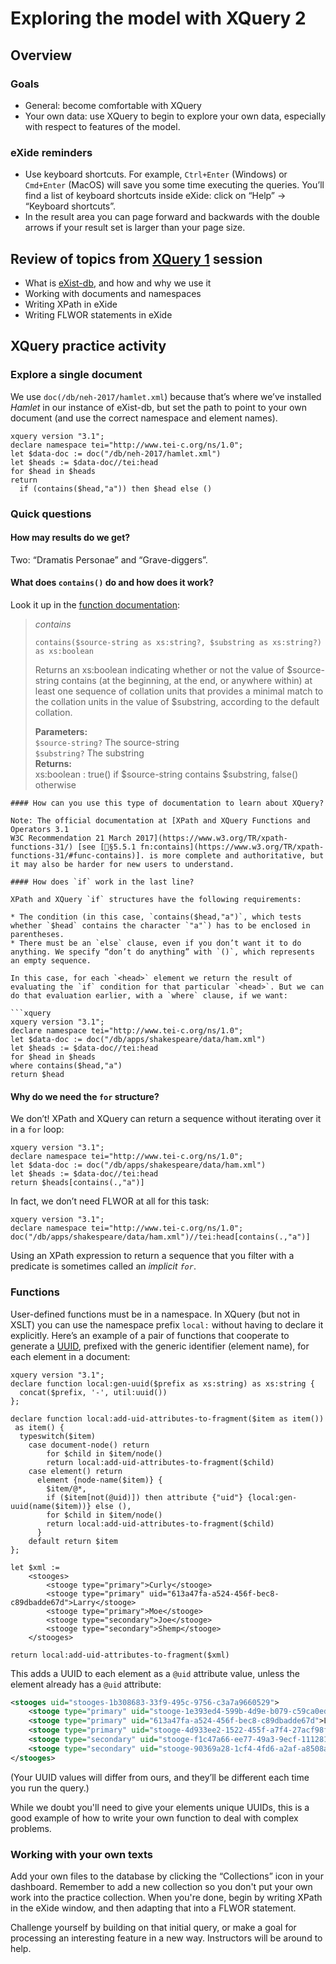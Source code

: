 # Exploring the model with XQuery 2

## Overview

### Goals

* General: become comfortable with XQuery
* Your own data: use XQuery to begin to explore your own data, especially with respect to features of the model. 

### eXide reminders 

* Use keyboard shortcuts. For example, `Ctrl+Enter` (Windows) or `Cmd+Enter` (MacOS) will save you some time executing the queries. You’ll find a list of keyboard shortcuts inside eXide: click on “Help” → “Keyboard shortcuts”.
* In the result area you can page forward and backwards with the double arrows if your result set is larger than your page size.

## Review of topics from [XQuery 1](xquery_1.md) session

* What is [eXist-db](https://exist-db.org), and how and why we use it
* Working with documents and namespaces
* Writing XPath in eXide
* Writing FLWOR statements in eXide 

## XQuery practice activity

### Explore a single document

We use `doc(/db/neh-2017/hamlet.xml`) because that’s where we’ve installed _Hamlet_ in our instance of eXist-db, but set the path to point to your own document (and use the correct namespace and element names).

```xquery
xquery version "3.1";
declare namespace tei="http://www.tei-c.org/ns/1.0";
let $data-doc := doc("/db/neh-2017/hamlet.xml")
let $heads := $data-doc//tei:head
for $head in $heads
return 
  if (contains($head,"a")) then $head else ()
```

### Quick questions

#### How may results do we get?

Two: “Dramatis Personae” and “Grave-diggers”.

#### What does `contains()` do and how does it work?

Look it up in the [function documentation](http://exist-db.org/exist/apps/fundocs/view.html?uri=http://www.w3.org/2005/xpath-functions#contains.2):

> _contains_
>                            
> `contains($source-string as xs:string?, $substring as xs:string?) as xs:boolean`
> 
> Returns an xs:boolean indicating whether or not the value of
$source-string contains (at the beginning, at the end, or anywhere
within) at least one sequence of collation units that provides a
minimal match to the collation units in the value of $substring,
according to the default collation.
> 
> **Parameters:**  
> `$source-string?`	The source-string  
> `$substring?`	The substring  
> **Returns:**  
> xs:boolean : true() if $source-string contains $substring, false() otherwise
```
#### How can you use this type of documentation to learn about XQuery? 

Note: The official documentation at [XPath and XQuery Functions and Operators 3.1
W3C Recommendation 21 March 2017](https://www.w3.org/TR/xpath-functions-31/) [see [§5.5.1 fn:contains](https://www.w3.org/TR/xpath-functions-31/#func-contains)]. is more complete and authoritative, but it may also be harder for new users to understand.

#### How does `if` work in the last line?

XPath and XQuery `if` structures have the following requirements:

* The condition (in this case, `contains($head,"a")`, which tests whether `$head` contains the character `"a"`) has to be enclosed in parentheses.
* There must be an `else` clause, even if you don’t want it to do anything. We specify “don’t do anything” with `()`, which represents an empty sequence.

In this case, for each `<head>` element we return the result of evaluating the `if` condition for that particular `<head>`. But we can do that evaluation earlier, with a `where` clause, if we want:

```xquery
xquery version "3.1";
declare namespace tei="http://www.tei-c.org/ns/1.0";
let $data-doc := doc("/db/apps/shakespeare/data/ham.xml")
let $heads := $data-doc//tei:head
for $head in $heads
where contains($head,"a")
return $head
```

#### Why do we need the `for` structure? 

We don’t! XPath and XQuery can return a sequence without iterating over it in a `for` loop:

```xquery
xquery version "3.1";
declare namespace tei="http://www.tei-c.org/ns/1.0";
let $data-doc := doc("/db/apps/shakespeare/data/ham.xml")
let $heads := $data-doc//tei:head
return $heads[contains(.,"a")]
```

In fact, we don’t need FLWOR at all for this task:

```xquery
xquery version "3.1";
declare namespace tei="http://www.tei-c.org/ns/1.0";
doc("/db/apps/shakespeare/data/ham.xml")//tei:head[contains(.,"a")]
```

Using an XPath expression to return a sequence that you filter with a predicate is sometimes called an _implicit `for`_.


### Functions

User-defined functions must be in a namespace. In XQuery (but not in XSLT) you can use the namespace prefix `local:` without having to declare it explicitly. Here’s an example of a pair of functions that cooperate to generate a [UUID](https://en.wikipedia.org/wiki/Universally_unique_identifier), prefixed with the generic identifier (element name), for each element in a document:

```xquery
xquery version "3.1";
declare function local:gen-uuid($prefix as xs:string) as xs:string {
  concat($prefix, '-', util:uuid())
};

declare function local:add-uid-attributes-to-fragment($item as item())
 as item() {
  typeswitch($item)
    case document-node() return
        for $child in $item/node()
        return local:add-uid-attributes-to-fragment($child)
    case element() return
      element {node-name($item)} {
        $item/@*,
        if ($item[not(@uid)]) then attribute {"uid"} {local:gen-uuid(name($item))} else (),
        for $child in $item/node()
        return local:add-uid-attributes-to-fragment($child)
      }
    default return $item
};

let $xml := 
    <stooges>
        <stooge type="primary">Curly</stooge>
        <stooge type="primary" uid="613a47fa-a524-456f-bec8-c89dbadde67d">Larry</stooge>
        <stooge type="primary">Moe</stooge>
        <stooge type="secondary">Joe</stooge>
        <stooge type="secondary">Shemp</stooge>
    </stooges>

return local:add-uid-attributes-to-fragment($xml)
```

This adds a UUID to each element as a `@uid` attribute value, unless the element already has a `@uid` attribute:
 
```xml
<stooges uid="stooges-1b308683-33f9-495c-9756-c3a7a9660529">
    <stooge type="primary" uid="stooge-1e393ed4-599b-4d9e-b079-c59ca0ed0501">Curly</stooge>
    <stooge type="primary" uid="613a47fa-a524-456f-bec8-c89dbadde67d">Larry</stooge>
    <stooge type="primary" uid="stooge-4d933ee2-1522-455f-a7f4-27acf98fd9b0">Moe</stooge>
    <stooge type="secondary" uid="stooge-f1c47a66-ee77-49a3-9ecf-111281b3a880">Joe</stooge>
    <stooge type="secondary" uid="stooge-90369a28-1cf4-4fd6-a2af-a8508a67a25f">Shemp</stooge>
</stooges>
```

(Your UUID values will differ from ours, and they’ll be different each time you run the query.)

While we doubt you'll need to give your elements unique UUIDs, this is a good example of how to write your own function to deal with complex problems.

### Working with your own texts

Add your own files to the database by clicking the “Collections” icon in your dashboard. Remember to add a new collection so you don't put your own work into the practice collection. When you're done, begin by writing XPath in the eXide window, and then adapting that into a FLWOR statement.

Challenge yourself by building on that initial query, or make a goal for processing an interesting feature in a new way. Instructors will be around to help.

